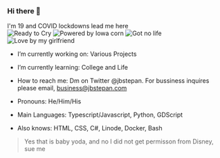 ### Hi there 👋
I'm 19 and COVID lockdowns lead me here<br>
![Ready to Cry](https://static.jbstepan.net/badges/ready-to-cry.svg) ![Powered by Iowa corn](https://static.jbstepan.net/badges/powered-by-iowa-corn.svg) ![Got no life](https://static.jbstepan.net/badges/got-no-life.svg) 
![Love by my girlfriend](https://static.jbstepan.net/badges/loved-by-my-girlfriend-1.svg)
- I’m currently working on: Various Projects
- I’m currently learning: College and Life
- How to reach me: Dm on Twitter @jbstepan. For bussiness inquires please email, business@jbstepan.com
- Pronouns: He/Him/His

- Main Languages: Typescript/Javascript, Python, GDScript
- Also knows: HTML, CSS, C#, Linode, Docker, Bash

> Yes that is baby yoda, and no I did not get permisson from Disney, sue me
